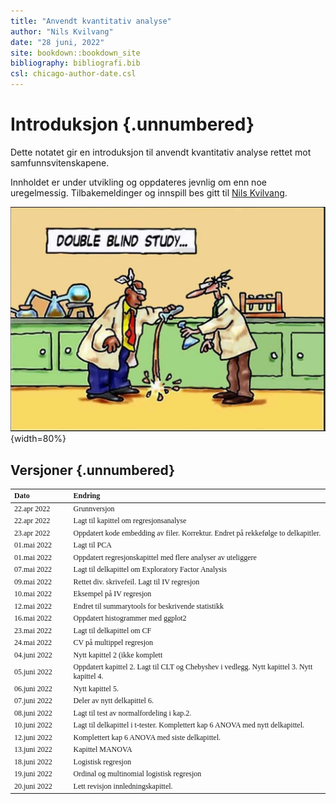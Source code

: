 ```yaml
--- 
title: "Anvendt kvantitativ analyse"
author: "Nils Kvilvang"
date: "28 juni, 2022"
site: bookdown::bookdown_site
bibliography: bibliografi.bib
csl: chicago-author-date.csl
---
```


# Introduksjon {.unnumbered}

Dette notatet gir en introduksjon til anvendt kvantitativ analyse rettet mot samfunnsvitenskapene. 

Innholdet er under utvikling og oppdateres jevnlig om enn noe uregelmessig. Tilbakemeldinger og innspill bes gitt til [Nils Kvilvang](mailto:nils.kvilvang@inn.no).

![Bilde: Gjengitt uten kreditering et stort antall steder, men i @gleitmanPsychology2011, s.28, fig. 1.8 er illustrasjonen signert Chase](Doubleblind.png){width=80%}

## Versjoner {.unnumbered}

<table class=" lightable-classic" style="font-size: 12px; font-family: Cambria; width: auto !important; margin-left: auto; margin-right: auto;">
 <thead>
  <tr>
   <th style="text-align:left;"> Dato </th>
   <th style="text-align:left;"> Endring </th>
  </tr>
 </thead>
<tbody>
  <tr>
   <td style="text-align:left;width: 8em; "> 22.apr 2022 </td>
   <td style="text-align:left;width: 40em; "> Grunnversjon </td>
  </tr>
  <tr>
   <td style="text-align:left;width: 8em; "> 22.apr 2022 </td>
   <td style="text-align:left;width: 40em; "> Lagt til kapittel om regresjonsanalyse </td>
  </tr>
  <tr>
   <td style="text-align:left;width: 8em; "> 23.apr 2022 </td>
   <td style="text-align:left;width: 40em; "> Oppdatert kode embedding av filer. Korrektur. Endret på rekkefølge to delkapitler. </td>
  </tr>
  <tr>
   <td style="text-align:left;width: 8em; "> 01.mai 2022 </td>
   <td style="text-align:left;width: 40em; "> Lagt til PCA </td>
  </tr>
  <tr>
   <td style="text-align:left;width: 8em; "> 01.mai 2022 </td>
   <td style="text-align:left;width: 40em; "> Oppdatert regresjonskapittel med flere analyser av uteliggere </td>
  </tr>
  <tr>
   <td style="text-align:left;width: 8em; "> 07.mai 2022 </td>
   <td style="text-align:left;width: 40em; "> Lagt til delkapittel om Exploratory Factor Analysis </td>
  </tr>
  <tr>
   <td style="text-align:left;width: 8em; "> 09.mai 2022 </td>
   <td style="text-align:left;width: 40em; "> Rettet div. skrivefeil. Lagt til IV regresjon </td>
  </tr>
  <tr>
   <td style="text-align:left;width: 8em; "> 10.mai 2022 </td>
   <td style="text-align:left;width: 40em; "> Eksempel på IV regresjon </td>
  </tr>
  <tr>
   <td style="text-align:left;width: 8em; "> 12.mai 2022 </td>
   <td style="text-align:left;width: 40em; "> Endret til summarytools for beskrivende statistikk </td>
  </tr>
  <tr>
   <td style="text-align:left;width: 8em; "> 16.mai 2022 </td>
   <td style="text-align:left;width: 40em; "> Oppdatert histogrammer med ggplot2 </td>
  </tr>
  <tr>
   <td style="text-align:left;width: 8em; "> 23.mai 2022 </td>
   <td style="text-align:left;width: 40em; "> Lagt til delkapittel om CF </td>
  </tr>
  <tr>
   <td style="text-align:left;width: 8em; "> 24.mai 2022 </td>
   <td style="text-align:left;width: 40em; "> CV på multippel regresjon </td>
  </tr>
  <tr>
   <td style="text-align:left;width: 8em; "> 04.juni 2022 </td>
   <td style="text-align:left;width: 40em; "> Nytt kapittel 2 (ikke komplett </td>
  </tr>
  <tr>
   <td style="text-align:left;width: 8em; "> 05.juni 2022 </td>
   <td style="text-align:left;width: 40em; "> Oppdatert kapittel 2. Lagt til CLT og Chebyshev i vedlegg. Nytt kapittel 3. Nytt kapittel 4. </td>
  </tr>
  <tr>
   <td style="text-align:left;width: 8em; "> 06.juni 2022 </td>
   <td style="text-align:left;width: 40em; "> Nytt kapittel 5. </td>
  </tr>
  <tr>
   <td style="text-align:left;width: 8em; "> 07.juni 2022 </td>
   <td style="text-align:left;width: 40em; "> Deler av nytt delkapittel 6. </td>
  </tr>
  <tr>
   <td style="text-align:left;width: 8em; "> 08.juni 2022 </td>
   <td style="text-align:left;width: 40em; "> Lagt til test av normalfordeling i kap.2. </td>
  </tr>
  <tr>
   <td style="text-align:left;width: 8em; "> 10.juni 2022 </td>
   <td style="text-align:left;width: 40em; "> Lagt til delkapittel i t-tester. Komplettert kap 6 ANOVA med nytt delkapittel. </td>
  </tr>
  <tr>
   <td style="text-align:left;width: 8em; "> 12.juni 2022 </td>
   <td style="text-align:left;width: 40em; "> Komplettert kap 6 ANOVA med siste delkapittel. </td>
  </tr>
  <tr>
   <td style="text-align:left;width: 8em; "> 13.juni 2022 </td>
   <td style="text-align:left;width: 40em; "> Kapittel MANOVA </td>
  </tr>
  <tr>
   <td style="text-align:left;width: 8em; "> 18.juni 2022 </td>
   <td style="text-align:left;width: 40em; "> Logistisk regresjon </td>
  </tr>
  <tr>
   <td style="text-align:left;width: 8em; "> 19.juni 2022 </td>
   <td style="text-align:left;width: 40em; "> Ordinal og multinomial logistisk regresjon </td>
  </tr>
  <tr>
   <td style="text-align:left;width: 8em; "> 20.juni 2022 </td>
   <td style="text-align:left;width: 40em; "> Lett revisjon innledningskapittel. </td>
  </tr>
</tbody>
</table>

